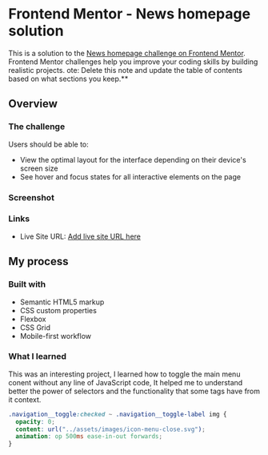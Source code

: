 # Frontend Mentor - News homepage solution

This is a solution to the [News homepage challenge on Frontend Mentor](https://www.frontendmentor.io/challenges/news-homepage-H6SWTa1MFl). Frontend Mentor challenges help you improve your coding skills by building realistic projects.
ote: Delete this note and update the table of contents based on what sections you keep.\*\*

## Overview

### The challenge

Users should be able to:

- View the optimal layout for the interface depending on their device's screen size
- See hover and focus states for all interactive elements on the page

### Screenshot

### Links

- Live Site URL: [Add live site URL here](https://new-challenge.netlify.app/)

## My process

### Built with

- Semantic HTML5 markup
- CSS custom properties
- Flexbox
- CSS Grid
- Mobile-first workflow

### What I learned

This was an interesting project, I learned how to toggle the main menu conent without any line of JavaScript code, It helped me to understand better the power of selectors and the functionality that some tags have from it context.

```css
.navigation__toggle:checked ~ .navigation__toggle-label img {
  opacity: 0;
  content: url("../assets/images/icon-menu-close.svg");
  animation: op 500ms ease-in-out forwards;
}
```

